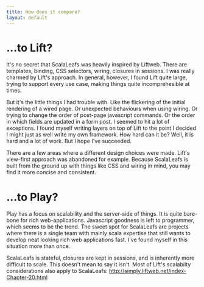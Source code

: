 ```yaml
---
title: How does it compare?
layout: default
---
```


# ...to Lift?

It's no secret that ScalaLeafs was heavily inspired by Liftweb. There are templates, binding, CSS selectors, wiring, closures in sessions. I was really charmed by Lift's approach. In general, however, I found Lift quite large, trying to support every use case, making things quite incomprehesible at times.

But it's the little things I had trouble with. Like the flickering of the initial rendering of a wired page. Or unexpected behaviours when using wiring. Or trying to change the order of post-page javascript commands. Or the order in which fields are updated in a form post. I seemed to hit a lot of exceptions. I found myself writing layers on top of Lift to the point I decided I might just as well write my own framework. How hard can it be? Well, it is hard and a lot of work. But I hope I've succeeded. 

There are a few areas where a different design choices were made. Lift's view-first approach was abandoned for example. Because ScalaLeafs is built from the ground up with things like CSS and wiring in mind, you may find it more concise and consistent.

# ...to Play?

Play has a focus on scalability and the server-side of things. It is quite bare-bone for rich web-applications. Javascript goodness is left to programmer, which seems to be the trend. The sweet spot for ScalaLeafs are projects where there is a single team with mainly scala expertise that still wants to develop neat looking rich web applications fast. I've found myself in this situation more than once.

ScalaLeafs is stateful, closures are kept in sessions, and is inherently more difficult to scale. This doesn't mean to say it isn't. Most of Lift's scalabilty considerations also apply to ScalaLeafs: http://simply.liftweb.net/index-Chapter-20.html

